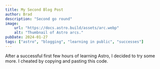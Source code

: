 ```yaml
---
title: My Second Blog Post
author: Brad
description: "Second go round"
image:
    url: "https://docs.astro.build/assets/arc.webp"
    alt: "Thumbnail of Astro arcs."
pubDate: 2024-01-27
tags: ["astro", "blogging", "learning in public", "successes"]
---
```

After a successful first few hours of learning Astro, I decided to try some more. I cheated by copying and pasting this code.
